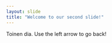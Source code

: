 ```yaml
---
layout: slide
title: "Welcome to our second slide!"
---
```

Toinen dia.
Use the left arrow to go back!